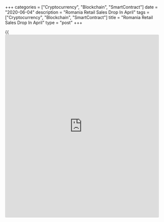 +++
categories = ["Cryptocurrency", "Blockchain", "SmartContract"]
date = "2020-06-04"
description = "Romania Retail Sales Drop In April"
tags = ["Cryptocurrency", "Blockchain", "SmartContract"]
title = "Romania Retail Sales Drop In April"
type = "post"
+++

{{<iframe id="large-banner" src="https://www.bounty.group/#slide=12.0" width="100%" height="600" scrolling="no" style="border: 0px solid rgb(216, 221, 230); border-radius: 3px;">}}

Romania retail sales dropped in April, as demand remained weak amid the
Covid-19 pandemic, figures from the National Institute of Statistics
showed on Thursday.

Retail sales dropped a working-day adjusted 18.5 percent year-on-year in
April, after a 4.3 percent increase in March.

Sale of motor vehicles in specialized stores declined 37.7 percent
annually in April. Sales of non-food products fell 21.6 percent and
food, beverages and tobacco decreased 5.0 percent.

On a month-on-month basis, retail sales fell 22.3 percent in April,
following a 3.4 percent decrease in the preceding month.

On an unadjusted basis, retail sales declined 19.5 percent annually in
April and fell 19.7 percent from the prior month.

For comments and feedback [contact](https://www.playgroundfx.com/contact/): editorial@rtt[news](https://www.letsplayfx.com/blog/forex-news-website/).com

[Economic News][1]

 **What parts of the world are seeing the best (and worst) economic
performances lately? Click[here][2] to check out our [Econ Scorecard][2]
and find out! See up-to-the-moment [ranking](https://www.playgroundfx.com/blog/crypto-exchange-ranking/)s for the best and worst
performers in [GDP][3], [unemployment rate][4], [inflation][5] and much
more.**

   1. www.rtt[news](https://www.letsplayfx.com/blog/forex-news-website/).com/Content/EconomicNews.aspx
   2. www.rtt[news](https://www.letsplayfx.com/blog/forex-news-website/).com/economic-scorecard/world-rank/industrial-production/highest-performance.aspx
   3. www.rtt[news](https://www.letsplayfx.com/blog/forex-news-website/).com/economic-scorecard/world-rank/GDP/highest-performance.aspx
   4. www.rtt[news](https://www.letsplayfx.com/blog/forex-news-website/).com/economic-scorecard/world-rank/unemployment-rate/lowest-performance.aspx
   5. www.rtt[news](https://www.letsplayfx.com/blog/forex-news-website/).com/economic-scorecard/world-rank/CPI/highest-performance.aspx